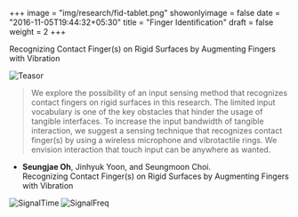 +++
image = "img/research/fid-tablet.png"
showonlyimage = false
date = "2016-11-05T19:44:32+05:30"
title = "Finger Identification"
draft = false
weight = 2
+++

Recognizing Contact Finger(s) on Rigid Surfaces by Augmenting Fingers with Vibration<!-- <br>(CHI 2020) -->
<!--more-->

![Teasor][1]

> We explore the possibility of an input sensing method that recognizes contact fingers on rigid surfaces in this research. The limited input vocabulary is one of the key obstacles that hinder the usage of tangible interfaces. To increase the input bandwidth of tangible interaction, we suggest a sensing technique that recognizes contact finger(s) by using a wireless microphone and vibrotactile rings. We envision interaction that touch input can be anywhere as wanted.  
<!-- {{< youtube id="zgzgOyxWXD8" autoplay="true">}} -->

* **Seungjae Oh**, Jinhyuk Yoon, and Seungmoon Choi.<br>Recognizing Contact Finger(s) on Rigid Surfaces by Augmenting Fingers with Vibration
<!-- * Link: To appear * Video: [Overall](https://www.dropbox.com/s/rmd73wrbs0gx88q/CHI2020_Submission_Video.mp4?dl=0)  -->

![SignalTime][2]
![SignalFreq][3]

[1]: /img/research/fid-tablet.png
[2]: /img/research/fid-recsampletime.png
[3]: /img/research/fid-recsamplefreq.png

